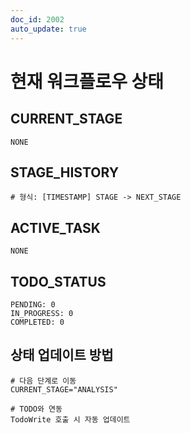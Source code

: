 ```yaml
---
doc_id: 2002
auto_update: true
---
```


# 현재 워크플로우 상태

## CURRENT_STAGE
```
NONE
```

## STAGE_HISTORY
```
# 형식: [TIMESTAMP] STAGE -> NEXT_STAGE
```

## ACTIVE_TASK
```
NONE
```

## TODO_STATUS
```
PENDING: 0
IN_PROGRESS: 0
COMPLETED: 0
```

## 상태 업데이트 방법
```
# 다음 단계로 이동
CURRENT_STAGE="ANALYSIS"

# TODO와 연동
TodoWrite 호출 시 자동 업데이트
```